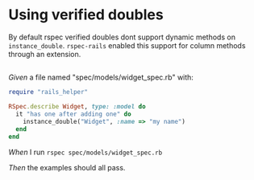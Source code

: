 # Using verified doubles

By default rspec verified doubles dont support dynamic methods on
  `instance_double`. `rspec-rails` enabled this support for column
  methods through an extension.

## 

_Given_ a file named "spec/models/widget_spec.rb" with:

```ruby
require "rails_helper"

RSpec.describe Widget, type: :model do
  it "has one after adding one" do
    instance_double("Widget", :name => "my name")
  end
end
```

_When_ I run `rspec spec/models/widget_spec.rb`

_Then_ the examples should all pass.
